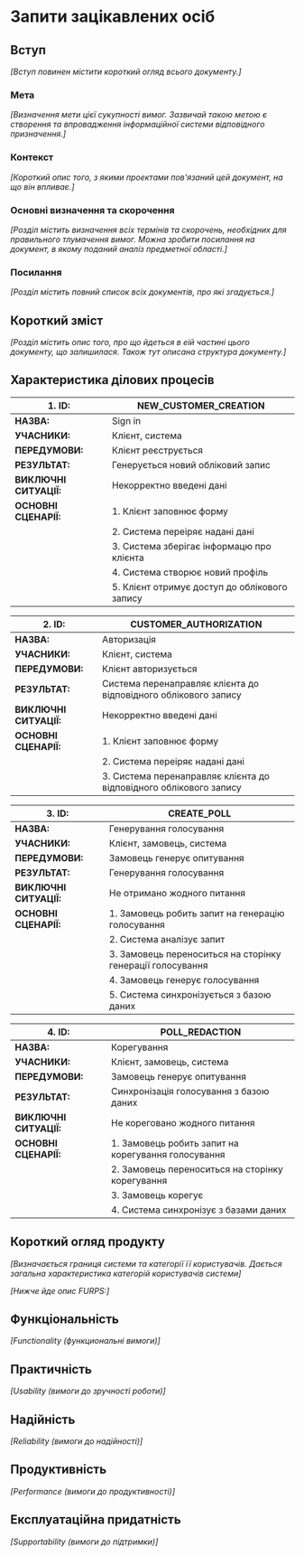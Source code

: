 # Запити зацікавлених осіб

## Вступ

*[Вступ повинен містити короткий огляд всього документу.]*

### Мета

*[Визначення мети цієї сукупності вимог. Зазвичай такою метою є створення та впровадження 
 інформаційної системи відповідного призначення.]*

### Контекст

*[Короткий опис того, з якими проектами пов'язаний цей документ, на що він впливає.]*


### Основні визначення та скорочення

*[Розділ містить визначення всіх термінів та скорочень, необхідних для правильного
тлумачення вимог. Можна зробити посилання на документ, в якому поданий аналіз предметної області.]*


### Посилання

*[Розділ містить повний список всіх документів, про які згадується.]*


## Короткий зміст

*[Розділ містить опис того, про що йдеться в еій частині цього документу, що залишилася. 
Також тут описана структура документу.]*

## Характеристика ділових процесів

| **1. ID:**             | NEW_CUSTOMER_CREATION                                                     |
| ---------------------- | ------------------------------------------------------------------------- |
| **НАЗВА:**             | Sign in                                                 |
| **УЧАСНИКИ:**          | Клієнт, система                                   |
| **ПЕРЕДУМОВИ:**        | Клієнт реєструється            |
| **РЕЗУЛЬТАТ:**         | Генерується новий обліковий запис                           |
| **ВИКЛЮЧНІ СИТУАЦІЇ:** | Некорректно введені дані |
| **ОСНОВНІ СЦЕНАРІЇ:**  | 1. Клієнт заповнює форму                               |
|                        | 2. Система переіряє надані дані                                       |
|                        | 3. Система зберігає інформацю про клієнта                                       |
|                        | 4. Система створює новий профіль      |
|                        | 5. Клієнт отримує доступ до облікового запису                                        |

| **2. ID:**             | CUSTOMER_AUTHORIZATION                                                      |
| ---------------------- | ------------------------------------------------------------------------- |
| **НАЗВА:**             | Авторизація                                                    |
| **УЧАСНИКИ:**          | Клієнт, система                                      |
| **ПЕРЕДУМОВИ:**        | Клієнт авторизується         |
| **РЕЗУЛЬТАТ:**         | Система перенаправляє клієнта до відповідного облікового запису                          |
| **ВИКЛЮЧНІ СИТУАЦІЇ:** | Некорректно введені дані |
| **ОСНОВНІ СЦЕНАРІЇ:**  | 1. Клієнт заповнює форму                            |
|                        | 2. Система переіряє надані дані                                          |
|                        | 3. Система перенаправляє клієнта до відповідного облікового запису                                       |

| **3. ID:**             | CREATE_POLL                                                          |
| ---------------------- | ------------------------------------------------------------------------- |
| **НАЗВА:**             | Генерування голосування                                                    |
| **УЧАСНИКИ:**          | Клієнт, замовець, система                                     |
| **ПЕРЕДУМОВИ:**        | Замовець генерує опитування           |
| **РЕЗУЛЬТАТ:**         | Генерування голосування                         |
| **ВИКЛЮЧНІ СИТУАЦІЇ:** | Не отримано жодного питання |
| **ОСНОВНІ СЦЕНАРІЇ:**  | 1. Замовець робить запит на генерацію голосування                             |
|                        | 2. Система аналізує запит                                        |
|                        | 3. Замовець переноситься на сторінку генерації голосування                                      |
|                        | 4. Замовець генерує голосування      |
|                        | 5. Система синхронізується з базою даних |

| **4. ID:**             | POLL_REDACTION                                                          |
| ---------------------- | ------------------------------------------------------------------------- |
| **НАЗВА:**             | Корегування                                                    |
| **УЧАСНИКИ:**          | Клієнт, замовець, система                                     |
| **ПЕРЕДУМОВИ:**        | Замовець генерує опитування           |
| **РЕЗУЛЬТАТ:**         | Синхронізація голосування з базою даних                          |
| **ВИКЛЮЧНІ СИТУАЦІЇ:** | Не кореговано жодного питання |
| **ОСНОВНІ СЦЕНАРІЇ:**  | 1. Замовець робить запит на корегування голосування                              |
|                        | 2. Замовець переноситься на сторінку корегування                                         |
|                        | 3. Замовець корегує                                        |
|                        | 4. Система синхронізує з базами даних     |

## Короткий огляд продукту

*[Визначається границя системи та категорії її користувачів. Дається загальна характеристика категорій користувачів
системи]*

*[Нижче йде опис FURPS:]*


## Функціональність

*[Functionality (функциональні вимоги)]*

## Практичність

*[Usability (вимоги до зручності роботи)]*

## Надійність

*[Reliability (вимоги до надійності)]*

## Продуктивність

*[Performance (вимоги до продуктивності)]*

## Експлуатаційна придатність

*[Supportability (вимоги до підтримки)]*
